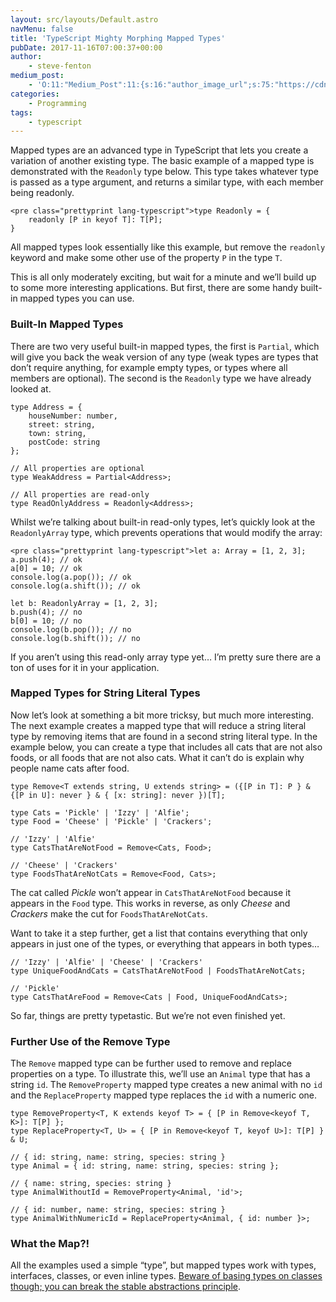 ```yaml
---
layout: src/layouts/Default.astro
navMenu: false
title: 'TypeScript Mighty Morphing Mapped Types'
pubDate: 2017-11-16T07:00:37+00:00
author:
    - steve-fenton
medium_post:
    - 'O:11:"Medium_Post":11:{s:16:"author_image_url";s:75:"https://cdn-images-1.medium.com/fit/c/400/400/1*eXkhfEuF41g5W_xnc_ydLA.jpeg";s:10:"author_url";s:38:"https://medium.com/@steve.fenton.co.uk";s:11:"byline_name";N;s:12:"byline_email";N;s:10:"cross_link";s:3:"yes";s:2:"id";s:12:"346016f075c8";s:21:"follower_notification";s:3:"yes";s:7:"license";s:19:"all-rights-reserved";s:14:"publication_id";s:2:"-1";s:6:"status";s:5:"draft";s:3:"url";s:51:"https://medium.com/@steve.fenton.co.uk/346016f075c8";}'
categories:
    - Programming
tags:
    - typescript
---
```


Mapped types are an advanced type in TypeScript that lets you create a variation of another existing type. The basic example of a mapped type is demonstrated with the `Readonly` type below. This type takes whatever type is passed as a type argument, and returns a similar type, with each member being readonly.

```
<pre class="prettyprint lang-typescript">type Readonly = {
    readonly [P in keyof T]: T[P];
}
```
All mapped types look essentially like this example, but remove the `readonly` keyword and make some other use of the property `P` in the type `T`.

This is all only moderately exciting, but wait for a minute and we’ll build up to some more interesting applications. But first, there are some handy built-in mapped types you can use.

### Built-In Mapped Types

There are two very useful built-in mapped types, the first is `Partial`, which will give you back the weak version of any type (weak types are types that don’t require anything, for example empty types, or types where all members are optional). The second is the `Readonly` type we have already looked at.

```
type Address = {
    houseNumber: number,
    street: string,
    town: string,
    postCode: string
};

// All properties are optional
type WeakAddress = Partial<Address>;

// All properties are read-only
type ReadOnlyAddress = Readonly<Address>;
```
Whilst we’re talking about built-in read-only types, let’s quickly look at the `ReadonlyArray` type, which prevents operations that would modify the array:

```
<pre class="prettyprint lang-typescript">let a: Array = [1, 2, 3];
a.push(4); // ok
a[0] = 10; // ok
console.log(a.pop()); // ok
console.log(a.shift()); // ok

let b: ReadonlyArray = [1, 2, 3];
b.push(4); // no
b[0] = 10; // no
console.log(b.pop()); // no
console.log(b.shift()); // no
```
If you aren’t using this read-only array type yet… I’m pretty sure there are a ton of uses for it in your application.

### Mapped Types for String Literal Types

Now let’s look at something a bit more tricksy, but much more interesting. The next example creates a mapped type that will reduce a string literal type by removing items that are found in a second string literal type. In the example below, you can create a type that includes all cats that are not also foods, or all foods that are not also cats. What it can’t do is explain why people name cats after food.

```
type Remove<T extends string, U extends string> = ({[P in T]: P } & {[P in U]: never } & { [x: string]: never })[T];

type Cats = 'Pickle' | 'Izzy' | 'Alfie';
type Food = 'Cheese' | 'Pickle' | 'Crackers';

// 'Izzy' | 'Alfie'
type CatsThatAreNotFood = Remove<Cats, Food>;

// 'Cheese' | 'Crackers'
type FoodsThatAreNotCats = Remove<Food, Cats>;
```
The cat called *Pickle* won’t appear in `CatsThatAreNotFood` because it appears in the `Food` type. This works in reverse, as only *Cheese* and *Crackers* make the cut for `FoodsThatAreNotCats`.

Want to take it a step further, get a list that contains everything that only appears in just one of the types, or everything that appears in both types…

```
// 'Izzy' | 'Alfie' | 'Cheese' | 'Crackers'
type UniqueFoodAndCats = CatsThatAreNotFood | FoodsThatAreNotCats;

// 'Pickle'
type CatsThatAreFood = Remove<Cats | Food, UniqueFoodAndCats>;
```
So far, things are pretty typetastic. But we’re not even finished yet.

### Further Use of the Remove Type

The `Remove` mapped type can be further used to remove and replace properties on a type. To illustrate this, we’ll use an `Animal` type that has a string `id`. The `RemoveProperty` mapped type creates a new animal with no `id` and the `ReplaceProperty` mapped type replaces the `id` with a numeric one.

```
type RemoveProperty<T, K extends keyof T> = { [P in Remove<keyof T, K>]: T[P] };
type ReplaceProperty<T, U> = { [P in Remove<keyof T, keyof U>]: T[P] } & U;

// { id: string, name: string, species: string }
type Animal = { id: string, name: string, species: string };

// { name: string, species: string }
type AnimalWithoutId = RemoveProperty<Animal, 'id'>;

// { id: number, name: string, species: string }
type AnimalWithNumericId = ReplaceProperty<Animal, { id: number }>;
```
### What the Map?!

All the examples used a simple “type”, but mapped types work with types, interfaces, classes, or even inline types. [Beware of basing types on classes though; you can break the stable abstractions principle](https://www.stevefenton.co.uk/2017/11/typescript-using-classes-interfaces/).